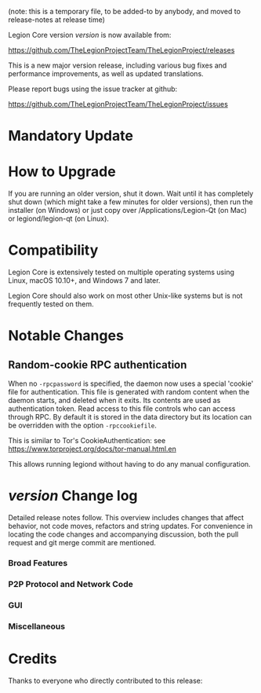 (note: this is a temporary file, to be added-to by anybody, and moved to release-notes at release time)

Legion Core version *version* is now available from:

  <https://github.com/TheLegionProjectTeam/TheLegionProject/releases>

This is a new major version release, including various bug fixes and
performance improvements, as well as updated translations.

Please report bugs using the issue tracker at github:

  <https://github.com/TheLegionProjectTeam/TheLegionProject/issues>

Mandatory Update
==============


How to Upgrade
==============

If you are running an older version, shut it down. Wait until it has completely shut down (which might take a few minutes for older versions), then run the installer (on Windows) or just copy over /Applications/Legion-Qt (on Mac) or legiond/legion-qt (on Linux).

Compatibility
==============

Legion Core is extensively tested on multiple operating systems using
Linux, macOS 10.10+, and Windows 7 and later.

Legion Core should also work on most other Unix-like systems but is not
frequently tested on them.

Notable Changes
===============

Random-cookie RPC authentication
---------------------------------

When no `-rpcpassword` is specified, the daemon now uses a special 'cookie'
file for authentication. This file is generated with random content when the
daemon starts, and deleted when it exits. Its contents are used as
authentication token. Read access to this file controls who can access through
RPC. By default it is stored in the data directory but its location can be
overridden with the option `-rpccookiefile`.

This is similar to Tor's CookieAuthentication: see
https://www.torproject.org/docs/tor-manual.html.en

This allows running legiond without having to do any manual configuration.


*version* Change log
=================

Detailed release notes follow. This overview includes changes that affect
behavior, not code moves, refactors and string updates. For convenience in locating
the code changes and accompanying discussion, both the pull request and
git merge commit are mentioned.

### Broad Features
### P2P Protocol and Network Code
### GUI
### Miscellaneous

Credits
=======

Thanks to everyone who directly contributed to this release:

